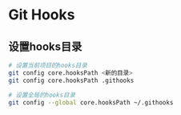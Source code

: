 # Git Hooks

## 设置hooks目录

```bash
# 设置当前项目的hooks目录
git config core.hooksPath <新的目录>
git config core.hooksPath .githooks

# 设置全局的hooks目录
git config --global core.hooksPath ~/.githooks
```